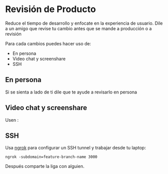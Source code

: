 Revisión de Producto
====================

Reduce el tiempo de desarrollo y enfocate en la
experiencia de usuario. Dile a un amigo que 
revise tu cambio antes que se mande a producción
o a revisión

Para cada cambios puedes hacer uso de:

* En persona
* Video chat y screenshare
* SSH 

En persona
----------

Si se sienta a lado de ti
dile que te ayude a revisarlo en persona

Video chat y screenshare
------------------------

Usen :

[Hangout]: https://hangouts.google.com/?hl=es-419
[Slack]: https://slack.com/

SSH
----

Usa [ngrok] para configurar un SSH tunnel y trabajar desde tu laptop:

[ngrok]: https://ngrok.com/

    ngrok -subdomain=feature-branch-name 3000

Después comparte la liga con alguien.


